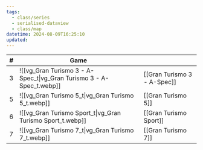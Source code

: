 ```yaml
---
tags:
  - class/series
  - serialised-dataview
  - class/map
datetime: 2024-08-09T16:25:10
updated: 
---
```

<!-- QueryToSerialize: table without id sequence as "#", embed(link(thumbnail)) as Game, file.link as ""  from #class/video-game where series = [[]] sort sequence -->
<!-- SerializedQuery: table without id sequence as "#", embed(link(thumbnail)) as Game, file.link as ""  from #class/video-game where series = [[]] sort sequence -->

| # | Game                                                                                           |                                                                      |
| - | ---------------------------------------------------------------------------------------------- | -------------------------------------------------------------------- |
| 3 | ![[vg_Gran Turismo 3 - A-Spec_t\|vg_Gran Turismo 3 - A-Spec_t.webp]] | [[Gran Turismo 3 - A-Spec]] |
| 5 | ![[vg_Gran Turismo 5_t\|vg_Gran Turismo 5_t.webp]]                   | [[Gran Turismo 5]]                   |
| 6 | ![[vg_Gran Turismo Sport_t\|vg_Gran Turismo Sport_t.webp]]           | [[Gran Turismo Sport]]           |
| 7 | ![[vg_Gran Turismo 7_t\|vg_Gran Turismo 7_t.webp]]                   | [[Gran Turismo 7]]                   |
<!-- SerializedQuery END -->
